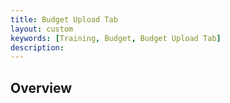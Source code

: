 ```yaml
---
title: Budget Upload Tab
layout: custom
keywords: [Training, Budget, Budget Upload Tab]
description: 
---
```


## Overview
